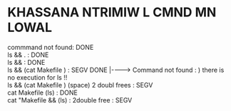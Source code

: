 

# KHASSANA NTRIMIW L CMND MN LOWAL



commmand not found: DONE<br>
ls && . : DONE<br>
ls && : DONE<br>
ls && (cat Makefile ) : SEGV DONE   |---->    Command not found : ) there is no execution for ls !!  <br>
ls && (cat Makefile ) (space)  2 doubl frees : SEGV <br>
cat Makefile (ls) : DONE <br>
cat "Makefile && (ls) : 2double free  : SEGV <br>